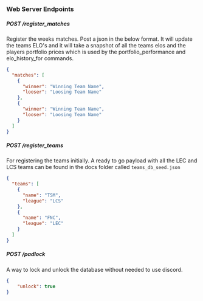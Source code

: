 ### Web Server Endpoints

##### POST /register_matches
Register the weeks matches. Post a json in the below format. It will update the teams ELO's and it will take a snapshot of all the teams elos and the players portfolio prices which is used by the portfolio_performance and elo_history_for commands.

```JSON
{
  "matches": [
    {
      "winner": "Winning Team Name",
      "looser": "Loosing Team Name"
    },
    {
      "winner": "Winning Team Name",
      "looser": "Loosing Team Name"
    }
  ]
}
```

##### POST /register_teams
For registering the teams initially. A ready to go payload with all the LEC and LCS teams can be found in the docs folder called `teams_db_seed.json`

```JSON
{
  "teams": [
    {
      "name": "TSM",
      "league": "LCS"
    },
    {
      "name": "FNC",
      "league": "LEC"
    }
  ]
}
```

##### POST /padlock
A way to lock and unlock the database without needed to use discord.

```JSON
{
	"unlock": true
}
```